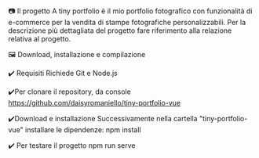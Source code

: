 📷 Il progetto
A tiny portfolio è il mio portfolio fotografico con funzionalità di e-commerce per la vendita di stampe fotografiche personalizzabili. 
Per la descrizione più dettagliata del progetto fare riferimento alla relazione relativa al progetto.

🖼️ Download, installazione e compilazione

✔️ Requisiti
Richiede Git e Node.js

✔️Per clonare il repository, da console 
https://github.com/daisyromaniello/tiny-portfolio-vue

✔️Download e installazione
Successivamente nella cartella "tiny-portfolio-vue" installare le dipendenze:
npm install

✔️ Per testare il progetto
npm run serve
